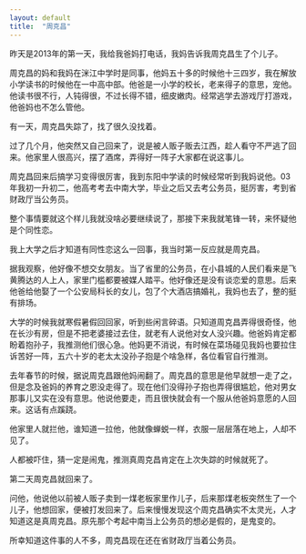 ```yaml
---
layout: default
title:  "周克昌"
---
```

昨天是2013年的第一天，我给我爸妈打电话，我妈告诉我周克昌生了个儿子。

周克昌的妈和我妈在洣江中学时是同事，他妈五十多的时候他十三四岁，我在解放小学读书的时候他在一中高中部。他爸是一小学的校长，老来得子的意思，宠他。他读书很不行，人钝得很，不过长得不错，细皮嫩肉。经常逃学去游戏厅打游戏，他爸妈也不怎么管他。

有一天，周克昌失踪了，找了很久没找着。

过了几个月，他突然又自己回来了，说是被人贩子贩去江西，趁人看守不严逃了回来。他家里人很高兴，摆了酒席，弄得好一阵子大家都在说这事儿。

周克昌回来后搞学习变得很厉害，我到东阳中学读的时候经常听到我妈说他。03年我初一升初二，他高考考去中南大学，毕业之后又去考公务员，挺厉害，考到省财政厅当公务员。

整个事情要就这个样儿我就没啥必要继续说了，那接下来我就笔锋一转，来怀疑他是个同性恋。

我上大学之后才知道有同性恋这么一回事，我当时第一反应就是周克昌。

据我观察，他好像不想交女朋友。当了省里的公务员，在小县城的人民们看来是飞黄腾达的人上人，家里门槛都要被媒人踏平。他好像还是没有谈恋爱的意思。后来他爸给他娶了一个公安局科长的女儿，包了个大酒店搞婚礼，我妈也去了，整的挺有排场。

大学的时候我就寒假暑假回回家，听到些闲言碎语。只知道周克昌弄得很奇怪，他在长沙有房，但是不把老婆接过去住，就老有人说他对女人没兴趣。他爸妈肯定都盼着抱孙子，我推测他们很心急。他妈更不消说，有时候在菜场碰见我妈也要拉住诉苦好一阵，五六十岁的老太太没孙子抱是个啥急样，各位看官自行推测。

去年春节的时候，据说周克昌跟他妈闹翻了。周克昌的意思是他早就想一走了之，但是念及爸妈的养育之恩没走得了。现在他们没得孙子抱也弄得很尴尬，他对男女那事儿又实在没有意思。他说他要走，而且很快就会有一个服从他爸妈意愿的人回来。这话有点蹊跷。

他家里人就拦他，谁知道一拉他，他就像蝉蜕一样，衣服一层层落在地上，人却不见了。

人都被吓住，猜一定是闹鬼，推测真周克昌肯定在上次失踪的时候就死了。

第二天周克昌就回来了。

问他，他说他以前被人贩子卖到一煤老板家里作儿子，后来那煤老板突然生了一个儿子，他想回家，便被打发回来了。后来慢慢发现这个周克昌确实不太灵光，人才知道这是真周克昌。原先那个考起中南当上公务员的想必是假的，是鬼变的。

所幸知道这件事的人不多，周克昌现在还在省财政厅当着公务员。